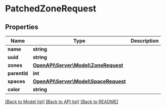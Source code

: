 # PatchedZoneRequest

## Properties
Name | Type | Description | Notes
------------ | ------------- | ------------- | -------------
**name** | **string** |  | [optional] 
**uuid** | **string** |  | [optional] 
**zones** | [**OpenAPI\Server\Model\ZoneRequest**](ZoneRequest.md) |  | [optional] 
**parentId** | **int** |  | [optional] 
**spaces** | [**OpenAPI\Server\Model\SpaceRequest**](SpaceRequest.md) |  | [optional] 
**color** | **string** |  | [optional] 

[[Back to Model list]](../README.md#documentation-for-models) [[Back to API list]](../README.md#documentation-for-api-endpoints) [[Back to README]](../README.md)


